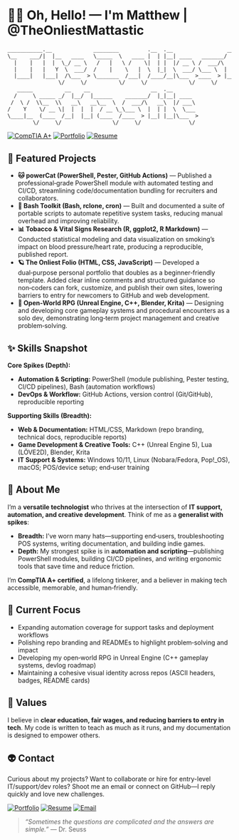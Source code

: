 # 🧑‍🚀 Oh, Hello! — I'm Matthew | @TheOnliestMattastic  

```txt
___________.__             ________         .__  .__                 __   
\__    ___/|  |__   ____   \_____  \   ____ |  | |__| ____   _______/  |_ 
  |    |   |  |  \_/ __ \   /   |   \ /    \|  | |  |/ __ \ /  ___/\   __\
  |    |   |   Y  \  ___/  /    |    \   |  \  |_|  \  ___/ \___ \  |  |  
  |____|   |___|  /\___  > \_______  /___|  /____/__|\___  >____  > |__|  
                \/     \/          \/     \/             \/     \/        
   _____          __    __                   __  .__                      
  /     \ _____ _/  |__/  |______    _______/  |_|__| ____                
 /  \ /  \\__  \\   __\   __\__  \  /  ___/\   __\  |/ ___\               
/    Y    \/ __ \|  |  |  |  / __ \_\___ \  |  | |  \  \___               
\____|__  (____  /__|  |__| (____  /____  > |__| |__|\___  >              
        \/     \/                \/     \/               \/               
```

[![CompTIA A+](https://img.shields.io/badge/CompTIA-A%2B_Certified-bd93f9?style=for-the-badge&logo=comptia&logoColor=white&labelColor=6272a4)](https://www.credly.com/badges/b85bd0a5-0d6a-4d27-ba9b-1fee27e397f0/public_url)
[![Portfolio](https://img.shields.io/badge/Portfolio-Live_Site-bd93f9?style=for-the-badge&logo=githubpages&logoColor=white&labelColor=6272a4)](https://theonliestmattastic.github.io/)
[![Resume](https://img.shields.io/badge/Resume-PDF-bd93f9?style=for-the-badge&logo=adobeacrobatreader&logoColor=white&labelColor=6272a4)](https://raw.githubusercontent.com/theonliestmattastic/theonliestmattastic.github.io/main/assets/docs/resume.pdf)  

## 🚀 Featured Projects  

- **🐱 powerCat (PowerShell, Pester, GitHub Actions)** — Published a professional‑grade PowerShell module with automated testing and CI/CD, streamlining code/documentation bundling for recruiters and collaborators.  
- **🧰 Bash Toolkit (Bash, rclone, cron)** — Built and documented a suite of portable scripts to automate repetitive system tasks, reducing manual overhead and improving reliability.  
- **📊 Tobacco & Vital Signs Research (R, ggplot2, R Markdown)** — Conducted statistical modeling and data visualization on smoking’s impact on blood pressure/heart rate, producing a reproducible, published report.  
- **🪐 The Onliest Folio (HTML, CSS, JavaScript)** — Developed a dual‑purpose personal portfolio that doubles as a beginner‑friendly template. Added clear inline comments and structured guidance so non‑coders can fork, customize, and publish their own sites, lowering barriers to entry for newcomers to GitHub and web development.  
- **👾 Open‑World RPG (Unreal Engine, C++, Blender, Krita)** — Designing and developing core gameplay systems and procedural encounters as a solo dev, demonstrating long‑term project management and creative problem‑solving.  

## ✨ Skills Snapshot  

**Core Spikes (Depth):**  

- **Automation & Scripting:** PowerShell (module publishing, Pester testing, CI/CD pipelines), Bash (automation workflows)  
- **DevOps & Workflow:** GitHub Actions, version control (Git/GitHub), reproducible reporting  

**Supporting Skills (Breadth):**  

- **Web & Documentation:** HTML/CSS, Markdown (repo branding, technical docs, reproducible reports)  
- **Game Development & Creative Tools:** C++ (Unreal Engine 5), Lua (LÖVE2D), Blender, Krita  
- **IT Support & Systems:** Windows 10/11, Linux (Nobara/Fedora, Pop!_OS), macOS; POS/device setup; end‑user training  

## 🧬 About Me  

I’m a **versatile technologist** who thrives at the intersection of **IT support, automation, and creative development**. Think of me as a **generalist with spikes**:  

- **Breadth:** I’ve worn many hats—supporting end‑users, troubleshooting POS systems, writing documentation, and building indie games.  
- **Depth:** My strongest spike is in **automation and scripting**—publishing PowerShell modules, building CI/CD pipelines, and writing ergonomic tools that save time and reduce friction.  

I’m **CompTIA A+ certified**, a lifelong tinkerer, and a believer in making tech accessible, memorable, and human‑friendly.  

## 🔭 Current Focus  

- Expanding automation coverage for support tasks and deployment workflows  
- Polishing repo branding and READMEs to highlight problem‑solving and impact  
- Developing my open‑world RPG in Unreal Engine (C++ gameplay systems, devlog roadmap)  
- Maintaining a cohesive visual identity across repos (ASCII headers, badges, README cards)  

## 🌌 Values  

I believe in **clear education, fair wages, and reducing barriers to entry in tech**. My code is written to teach as much as it runs, and my documentation is designed to empower others.  

## 👽 Contact  

Curious about my projects? Want to collaborate or hire for entry-level IT/support/dev roles? Shoot me an email or connect on GitHub—I reply quickly and love new challenges.  

[![Portfolio](https://img.shields.io/badge/Portfolio-Live_Site-bd93f9?style=for-the-badge&logo=githubpages&logoColor=white&labelColor=6272a4)](https://theonliestmattastic.github.io/)
[![Resume](https://img.shields.io/badge/Resume-PDF-bd93f9?style=for-the-badge&logo=adobeacrobatreader&logoColor=white&labelColor=6272a4)](https://raw.githubusercontent.com/theonliestmattastic/theonliestmattastic.github.io/main/assets/docs/resume.pdf)
[![Email](https://img.shields.io/badge/Email-matthew.poole485%40gmail.com-bd93f9?style=for-the-badge&logo=gmail&logoColor=white&labelColor=6272a4)](mailto:matthew.poole485@gmail.com)  

> *“Sometimes the questions are complicated and the answers are simple.”* — Dr. Seuss  

